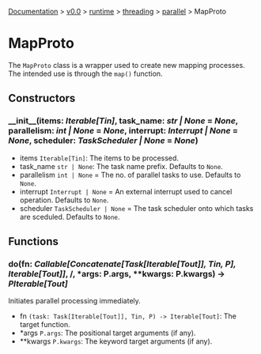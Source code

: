 [Documentation](/docs/documentation.md) >
 [v0.0](/docs/0.0/version.md) >
  [runtime](/docs/0.0/runtime/module.md) >
   [threading](/docs/0.0/runtime/threading/module.md) >
    [parallel](/docs/0.0/runtime/threading/parallel/module.md) >
     MapProto

# MapProto

The `MapProto` class is a wrapper used to create new mapping processes. The intended use is through the `map()` function.

## Constructors

### \_\_init\_\_(items: _Iterable[Tin]_, task_name: _str | None_ = _None_, parallelism: _int | None_ = _None_, interrupt: _Interrupt | None_ = _None_, scheduler: _TaskScheduler | None_ = _None_)

- items `Iterable[Tin]`: The items to be processed.
- task_name `str | None`: The task name prefix. Defaults to `None`.
- parallelism `int | None` = The no. of parallel tasks to use. Defaults to `None`.
- interrupt `Interrupt | None` = An external interrupt used to cancel operation. Defaults to `None`.
- scheduler `TaskScheduler | None` = The task scheduler onto which tasks are sceduled. Defaults to `None`.

## Functions

### do(fn: _Callable[Concatenate[Task[Iterable[Tout]], Tin, P], Iterable[Tout]]_, /, *args: P.args, **kwargs: P.kwargs) -> _PIterable[Tout]_

Initiates parallel processing immediately.

- fn `(task: Task[Iterable[Tout]], Tin, P) -> Iterable[Tout]`: The target function.
- *args `P.args`: The positional target arguments (if any).
- **kwargs `P.kwargs`: The keyword target arguments (if any).
